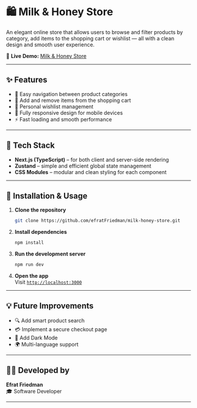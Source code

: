# 🛍️ Milk & Honey Store  

An elegant online store that allows users to browse and filter products by category, add items to the shopping cart or wishlist — all with a clean design and smooth user experience.  

🔗 **Live Demo:** [Milk & Honey Store](https://home-assigment-28-10-25-efrat-fried.vercel.app/)

---

## ✨ Features

- 🧭 Easy navigation between product categories  
- 🛒 Add and remove items from the shopping cart  
- 💖 Personal wishlist management  
- 📱 Fully responsive design for mobile devices  
- ⚡ Fast loading and smooth performance  

---

## 🧩 Tech Stack

- **Next.js (TypeScript)** – for both client and server-side rendering  
- **Zustand** – simple and efficient global state management  
- **CSS Modules** – modular and clean styling for each component  

---

## 🚀 Installation & Usage

1. **Clone the repository**
   ```bash
   git clone https://github.com/efratFriedman/milk-honey-store.git
   ```

2. **Install dependencies**
   ```bash
   npm install
   ```

3. **Run the development server**
   ```bash
   npm run dev
   ```

4. **Open the app**  
   Visit [`http://localhost:3000`](http://localhost:3000)

---



## 💡 Future Improvements

- 🔍 Add smart product search  
- 💳 Implement a secure checkout page  
- 🌙 Add Dark Mode  
- 🌍 Multi-language support  

---

## 👩‍💻 Developed by

**Efrat Friedman**  
🎓 Software Developer


---
